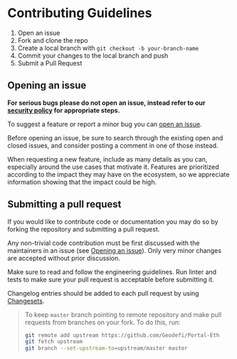 # Contributing Guidelines

1. Open an issue
2. Fork and clone the repo
3. Create a local branch with `git checkout -b your-branch-name`
4. Commit your changes to the local branch and push
5. Submit a Pull Request  

## Opening an issue

**For serious bugs please do not open an issue, instead refer to our [security policy](./SECURITY.md) for appropriate steps.**

To suggest a feature or report a minor bug you can [open an issue](https://github.com/Geodefi/Portal-Eth/issues/new/choose).

Before opening an issue, be sure to search through the existing open and closed issues, and consider posting a comment in one of those instead.

When requesting a new feature, include as many details as you can, especially around the use cases that motivate it. Features are prioritized according to the impact they may have on the ecosystem, so we appreciate information showing that the impact could be high.

## Submitting a pull request

If you would like to contribute code or documentation you may do so by forking the repository and submitting a pull request.

Any non-trivial code contribution must be first discussed with the maintainers in an issue (see [Opening an issue](#opening-an-issue)). Only very minor changes are accepted without prior discussion.

Make sure to read and follow the engineering guidelines. Run linter and tests to make sure your pull request is acceptable before submitting it.

Changelog entries should be added to each pull request by using [Changesets](https://github.com/changesets/changesets/).

> To keep `master` branch pointing to remote repository and make
> pull requests from branches on your fork. To do this, run:
>
> ```sh
> git remote add upstream https://github.com/Geodefi/Portal-Eth
> git fetch upstream
> git branch --set-upstream-to=upstream/master master
> ```
